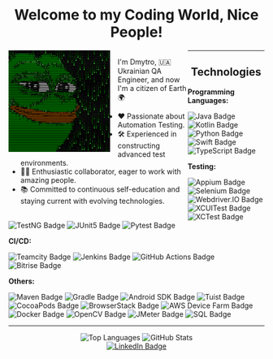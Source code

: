 <div>
  <h1 style="text-align: center;">Welcome to my Coding World, Nice People!</h1>
  <div style="float: left; width: 70%;">
    <img src="https://github.com/Mynziak/Mynziak/blob/main/3rCC.gif" alt="" width="200" height="200" id="hp" style="float: left; margin: 0 15px 0 0;">
    <p>I'm Dmytro, 🇺🇦Ukrainian QA Engineer, and now I'm a citizen of Earth 🌍</p>
    <ul>
      <li>❤️ Passionate about Automation Testing.</li>
      <li>🛠️ Experienced in constructing advanced test environments.</li>
      <li>👨‍💻 Enthusiastic collaborator, eager to work with amazing people.</li>
      <li>📚 Committed to continuous self-education and staying current with evolving technologies.</li>
    </ul>
  </div>
</div>

<hr>

<h2 style="text-align: center;">Technologies</h2>

<div style="text-align: left;">

  <p><strong>Programming Languages:</strong></p>
  <img src="https://img.shields.io/badge/Java-007396?logo=java&logoColor=white" alt="Java Badge">
  <img src="https://img.shields.io/badge/Kotlin-0095D5?logo=kotlin&logoColor=white" alt="Kotlin Badge">
  <img src="https://img.shields.io/badge/Python-3776AB?logo=python&logoColor=white" alt="Python Badge">
  <img src="https://img.shields.io/badge/Swift-FA7343?logo=swift&logoColor=white" alt="Swift Badge">
  <img src="https://img.shields.io/badge/TypeScript-3178C6?logo=typescript&logoColor=white" alt="TypeScript Badge">

  <p><strong>Testing:</strong></p>
  <img src="https://img.shields.io/badge/Appium-00BFFF?logo=appium&logoColor=white" alt="Appium Badge">
  <img src="https://img.shields.io/badge/Selenium-43B02A?logo=selenium&logoColor=white" alt="Selenium Badge">
  <img src="https://img.shields.io/badge/Webdriver.IO-6EDBFF?logo=webdriver.io&logoColor=white" alt="Webdriver.IO Badge">
  <img src="https://img.shields.io/badge/XCUITest-007ACC?logo=xcode&logoColor=white" alt="XCUITest Badge">
  <img src="https://img.shields.io/badge/XCTest-007ACC?logo=xcode&logoColor=white" alt="XCTest Badge">
  <img src="https://img.shields.io/badge/TestNG-005C8E?logo=testng&logoColor=white" alt="TestNG Badge">
  <img src="https://img.shields.io/badge/JUnit5-25A162?logo=junit5&logoColor=white" alt="JUnit5 Badge">
  <img src="https://img.shields.io/badge/Pytest-0A9EDC?logo=pytest&logoColor=white" alt="Pytest Badge">

  <p><strong>CI/CD:</strong></p>
  <img src="https://img.shields.io/badge/Teamcity-000000?logo=teamcity&logoColor=white" alt="Teamcity Badge">
  <img src="https://img.shields.io/badge/Jenkins-D24939?logo=jenkins&logoColor=white" alt="Jenkins Badge">
  <img src="https://img.shields.io/badge/GitHub_Actions-2088FF?logo=github-actions&logoColor=white" alt="GitHub Actions Badge">
  <img src="https://img.shields.io/badge/Bitrise-683D87?logo=bitrise&logoColor=white" alt="Bitrise Badge">

  <p><strong>Others:</strong></p>
  <img src="https://img.shields.io/badge/Maven-C71A36?logo=apache-maven&logoColor=white" alt="Maven Badge">
  <img src="https://img.shields.io/badge/Gradle-02303A?logo=gradle&logoColor=white" alt="Gradle Badge">
  <img src="https://img.shields.io/badge/Android_SDK-3DDC84?logo=android&logoColor=white" alt="Android SDK Badge">
  <img src="https://img.shields.io/badge/Tuist-007ACC?logo=tuist&logoColor=white" alt="Tuist Badge">
  <img src="https://img.shields.io/badge/CocoaPods-EE3322?logo=cocoapods&logoColor=white" alt="CocoaPods Badge">
  <img src="https://img.shields.io/badge/BrowserStack-FF7514?logo=browserstack&logoColor=white" alt="BrowserStack Badge">
  <img src="https://img.shields.io/badge/AWS_Device_Farm-FF9900?logo=amazon-aws&logoColor=white" alt="AWS Device Farm Badge">
  <img src="https://img.shields.io/badge/Docker-2496ED?logo=docker&logoColor=white" alt="Docker Badge">
  <img src="https://img.shields.io/badge/OpenCV-5C3EE8?logo=opencv&logoColor=white" alt="OpenCV Badge">
  <img src="https://img.shields.io/badge/JMeter-D22128?logo=apache-jmeter&logoColor=white" alt="JMeter Badge">
  <img src="https://img.shields.io/badge/SQL-4479A1?logo=postgresql&logoColor=white" alt="SQL Badge">

<hr>

<div style="text-align: center;">
  <img src="https://github-readme-stats.vercel.app/api/top-langs/?username=Mynziak&layout=compact" alt="Top Languages">
  <img src="https://github-readme-stats.vercel.app/api?username=Mynziak&show_icons=true&theme=radical&count_private=true" alt="GitHub Stats">
</div>
                            
<div style="text-align: center;">
  <a href="https://www.linkedin.com/in/dmytro-mynziak/">
    <img src="https://img.shields.io/badge/LinkedIn-0077B5?logo=linkedin&logoColor=white" alt="LinkedIn Badge">
  </a>
</div>
</div>
                                        
